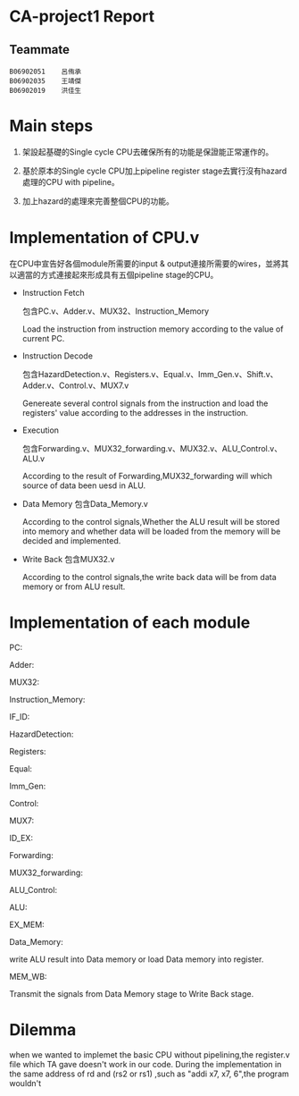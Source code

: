 # CA-project1     Report
## Teammate
	B06902051    呂侑承
    B06902035    王靖傑
    B06902019    洪佳生
# Main steps
1. 架設起基礎的Single cycle CPU去確保所有的功能是保證能正常運作的。

2. 基於原本的Single cycle CPU加上pipeline register stage去實行沒有hazard處理的CPU with pipeline。

3. 加上hazard的處理來完善整個CPU的功能。

# Implementation of CPU.v
在CPU中宣告好各個module所需要的input & output連接所需要的wires，並將其以適當的方式連接起來形成具有五個pipeline stage的CPU。

*    Instruction Fetch

        包含PC.v、Adder.v、MUX32、Instruction_Memory
            
        Load the instruction from instruction memory according to the value of current PC.

*    Instruction Decode
    
        包含HazardDetection.v、Registers.v、Equal.v、Imm_Gen.v、Shift.v、Adder.v、Control.v、MUX7.v
        
        Genereate several control signals from the instruction and load the registers' value according to the addresses in the instruction. 

*    Execution
        
        包含Forwarding.v、MUX32_forwarding.v、MUX32.v、ALU_Control.v、ALU.v
        
        According to the result of Forwarding,MUX32_forwarding will which source of data been uesd in ALU.

*    Data Memory
        包含Data_Memory.v
        
        According to the control signals,Whether the ALU result will be stored into memory and whether data will be loaded from the memory will be decided and implemented.

*    Write Back
        包含MUX32.v
        
        According to the control signals,the write back data will be from data memory or from ALU result.

# Implementation of each module
PC:

Adder:

MUX32:

Instruction_Memory:

IF_ID:

HazardDetection:

Registers:

Equal:

Imm_Gen:

Control:

MUX7:

ID_EX:

Forwarding:

MUX32_forwarding:

ALU_Control:

ALU:

EX_MEM:

Data_Memory:

write ALU result into Data memory or load Data memory into register.

MEM_WB:

Transmit the signals from Data Memory stage to Write Back stage.

# Dilemma
when we wanted to implemet the basic CPU without pipelining,the register.v file which TA gave doesn't work in our code.
During the implementation in the same address of rd and (rs2 or rs1) ,such as "addi x7, x7, 6",the program wouldn't 